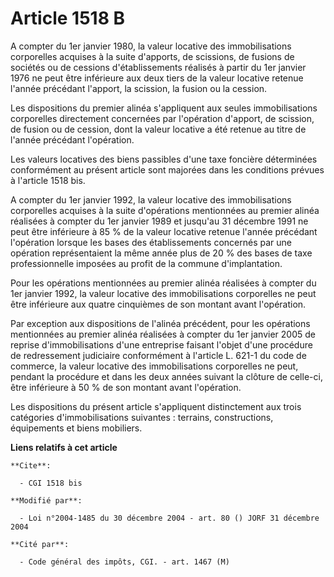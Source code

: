 # Article 1518 B

A compter du 1er janvier 1980, la valeur locative des immobilisations corporelles acquises à la suite d'apports, de
scissions, de fusions de sociétés ou de cessions d'établissements réalisés à partir du 1er janvier 1976 ne peut être
inférieure aux deux tiers de la valeur locative retenue l'année précédant l'apport, la scission, la fusion ou la cession.

Les dispositions du premier alinéa s'appliquent aux seules immobilisations corporelles directement concernées par l'opération
d'apport, de scission, de fusion ou de cession, dont la valeur locative a été retenue au titre de l'année précédant
l'opération.

Les valeurs locatives des biens passibles d'une taxe foncière déterminées conformément au présent article sont majorées dans
les conditions prévues à l'article 1518 bis.

A compter du 1er janvier 1992, la valeur locative des immobilisations corporelles acquises à la suite d'opérations
mentionnées au premier alinéa réalisées à compter du 1er janvier 1989 et jusqu'au 31 décembre 1991 ne peut être inférieure à
85 % de la valeur locative retenue l'année précédant l'opération lorsque les bases des établissements concernés par une
opération représentaient la même année plus de 20 % des bases de taxe professionnelle imposées au profit de la commune
d'implantation.

Pour les opérations mentionnées au premier alinéa réalisées à compter du 1er janvier 1992, la valeur locative des
immobilisations corporelles ne peut être inférieure aux quatre cinquièmes de son montant avant l'opération.

Par exception aux dispositions de l'alinéa précédent, pour les opérations mentionnées au premier alinéa réalisées à compter
du 1er janvier 2005 de reprise d'immobilisations d'une entreprise faisant l'objet d'une procédure de redressement judiciaire
conformément à l'article L. 621-1 du code de commerce, la valeur locative des immobilisations corporelles ne peut, pendant la
procédure et dans les deux années suivant la clôture de celle-ci, être inférieure à 50 % de son montant avant l'opération.

Les dispositions du présent article s'appliquent distinctement aux trois catégories d'immobilisations suivantes : terrains,
constructions, équipements et biens mobiliers.

**Liens relatifs à cet article**

	**Cite**:

	  - CGI 1518 bis

	**Modifié par**:

	  - Loi n°2004-1485 du 30 décembre 2004 - art. 80 () JORF 31 décembre 2004

	**Cité par**:

	  - Code général des impôts, CGI. - art. 1467 (M)
